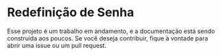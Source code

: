 # Redefinição de Senha 

Esse projeto é um trabalho em andamento, e a documentação está sendo construída aos poucos. Se você deseja contribuir, fique à vontade para abrir uma issue ou um pull request.